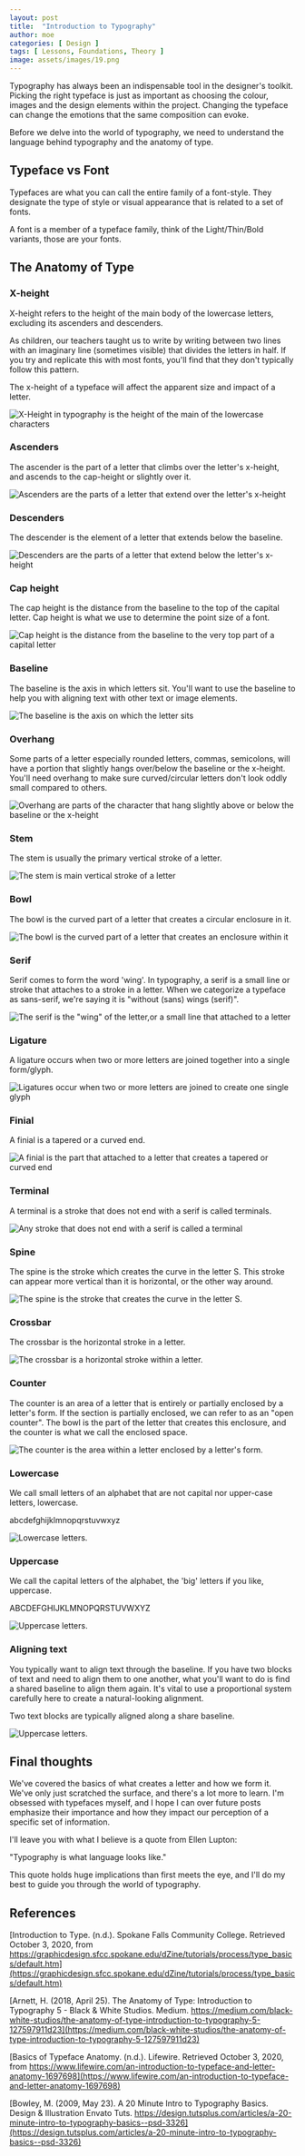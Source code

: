 ```yaml
---
layout: post
title:  "Introduction to Typography"
author: moe
categories: [ Design ]
tags: [ Lessons, Foundations, Theory ]
image: assets/images/19.png
---
```

Typography has always been an indispensable tool in the designer's toolkit. Picking the right typeface is just as important as choosing the colour, images and the design elements within the project. Changing the typeface can change the emotions that the same composition can evoke.

Before we delve into the world of typography, we need to understand the language behind typography and the anatomy of type.

## Typeface vs Font

Typefaces are what you can call the entire family of a font-style. They designate the type of style or visual appearance that is related to a set of fonts.

A font is a member of a typeface family, think of the Light/Thin/Bold variants, those are your fonts.

##  The Anatomy of Type

### X-height
X-height refers to the height of the main body of the lowercase letters, excluding its ascenders and descenders.

As children, our teachers taught us to write by writing between two lines with an imaginary line (sometimes visible) that divides the letters in half. If you try and replicate this with most fonts, you'll find that they don't typically follow this pattern.

The x-height of a typeface will affect the apparent size and impact of a letter.

![X-Height in typography is the height of the main of the lowercase characters](/assets/images/intro-typography/1.png "X-Height")




### Ascenders
The ascender is the part of a letter that climbs over the letter's x-height, and ascends to the cap-height or slightly over it.

![Ascenders are the parts of a letter that extend over the letter's x-height](/assets/images/intro-typography/2.png "Ascenders")


### Descenders
The descender is the element of a letter that extends below the baseline.

![Descenders are the parts of a letter that extend below the letter's x-height](/assets/images/intro-typography/3.png "Descenders")



### Cap height
The cap height is the distance from the baseline to the top of the capital letter. Cap height is what we use to determine the point size of a font.

![Cap height is the distance from the baseline to the very top part of a capital letter](/assets/images/intro-typography/4.png "Cap Height")


### Baseline
The baseline is the axis in which letters sit. You'll want to use the baseline to help you with aligning text with other text or image elements.

![The baseline is the axis on which the letter sits](/assets/images/intro-typography/5.png "Baseline")


### Overhang
Some parts of a letter especially rounded letters, commas, semicolons, will have a portion that slightly hangs over/below the baseline or the x-height. You'll need overhang to make sure curved/circular letters don't look oddly small compared to others.

![Overhang are parts of the character that hang slightly above or below the baseline or the x-height](/assets/images/intro-typography/6.png "Overhang")


### Stem
The stem is usually the primary vertical stroke of a letter.

![The stem is main vertical stroke of a letter](/assets/images/intro-typography/7.png "Stem")



### Bowl
The bowl is the curved part of a letter that creates a circular enclosure in it.

![The bowl is the curved part of a letter that creates an enclosure within it](/assets/images/intro-typography/8.png "Bowl")



### Serif
Serif comes to form the word 'wing'. In typography, a serif is a small line or stroke that attaches to a stroke in a letter. When we categorize a typeface as sans-serif, we're saying it is "without (sans) wings (serif)".

![The serif is the "wing" of the letter,or a small line that attached to a letter](/assets/images/intro-typography/9.png "Serif")

### Ligature
A ligature occurs when two or more letters are joined together into a single form/glyph.

![Ligatures occur when two or more letters are joined to create one single glyph](/assets/images/intro-typography/10.png "Ligature")


### Finial
A finial is a tapered or a curved end.

![A finial is the part that attached to a letter that creates a tapered or curved end](/assets/images/intro-typography/11.png "Finial")


### Terminal
A terminal is a stroke that does not end with a serif is called terminals.

![Any stroke that does not end with a serif is called a terminal](/assets/images/intro-typography/12.png "Terminal")


### Spine
The spine is the stroke which creates the curve in the letter S. This stroke can appear more vertical than it is horizontal, or the other way around.

![The spine is the stroke that creates the curve in the letter S.](/assets/images/intro-typography/13.png "Spine")


### Crossbar
The crossbar is the horizontal stroke in a letter.

![The crossbar is a horizontal stroke within a letter.](/assets/images/intro-typography/14.png "Crossbar")


### Counter
The counter is an area of a letter that is entirely or partially enclosed by a letter's form. If the section is partially enclosed, we can refer to as an "open counter". The bowl is the part of the letter that creates this enclosure, and the counter is what we call the enclosed space.

![The counter is the area within a letter enclosed by a letter's form.](/assets/images/intro-typography/15.png "Counter")


### Lowercase
We call small letters of an alphabet that are not capital nor upper-case letters, lowercase.

abcdefghijklmnopqrstuvwxyz

![Lowercase letters.](/assets/images/intro-typography/16.png "Lowercase Letters")


### Uppercase
We call the capital letters of the alphabet, the 'big' letters if you like, uppercase.

ABCDEFGHIJKLMNOPQRSTUVWXYZ

![Uppercase letters.](/assets/images/intro-typography/17.png "Uppercase Letters")


### Aligning text
You typically want to align text through the baseline. If you have two blocks of text and need to align them to one another, what you'll want to do is find a shared baseline to align them again. It's vital to use a proportional system carefully here to create a natural-looking alignment.

Two text blocks are typically aligned along a share baseline.

![Uppercase letters.](/assets/images/intro-typography/18.png "Aligning text")


## Final thoughts
We've covered the basics of what creates a letter and how we form it. We've only just scratched the surface, and there's a lot more to learn. I'm obsessed with typefaces myself, and I hope I can over future posts emphasize their importance and how they impact our perception of a specific set of information.

I'll leave you with what I believe is a quote from Ellen Lupton:

"Typography is what language looks like."

This quote holds huge implications than first meets the eye, and I'll do my best to guide you through the world of typography.



## References

[Introduction to Type. (n.d.). Spokane Falls Community College. Retrieved October 3, 2020, from https://graphicdesign.sfcc.spokane.edu/dZine/tutorials/process/type_basics/default.htm](https://graphicdesign.sfcc.spokane.edu/dZine/tutorials/process/type_basics/default.htm)

[Arnett, H. (2018, April 25). The Anatomy of Type: Introduction to Typography 5 - Black & White Studios. Medium. https://medium.com/black-white-studios/the-anatomy-of-type-introduction-to-typography-5-127597911d23](https://medium.com/black-white-studios/the-anatomy-of-type-introduction-to-typography-5-127597911d23)

[Basics of Typeface Anatomy. (n.d.). Lifewire. Retrieved October 3, 2020, from https://www.lifewire.com/an-introduction-to-typeface-and-letter-anatomy-1697698](https://www.lifewire.com/an-introduction-to-typeface-and-letter-anatomy-1697698)

[Bowley, M. (2009, May 23). A 20 Minute Intro to Typography Basics. Design & Illustration Envato Tuts. https://design.tutsplus.com/articles/a-20-minute-intro-to-typography-basics--psd-3326](https://design.tutsplus.com/articles/a-20-minute-intro-to-typography-basics--psd-3326)
